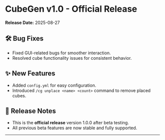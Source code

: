 # CubeGen v1.0 - Official Release

**Release Date:** 2025-08-27

## 🛠 Bug Fixes
- Fixed GUI-related bugs for smoother interaction.
- Resolved cube functionality issues for consistent behavior.

## ✨ New Features
- Added `config.yml` for easy configuration.
- Introduced `/cg unplace <name> <count>` command to remove placed cubes.

## 🚀 Release Notes
- This is the **official release** version 1.0.0 after beta testing.
- All previous beta features are now stable and fully supported.

---
